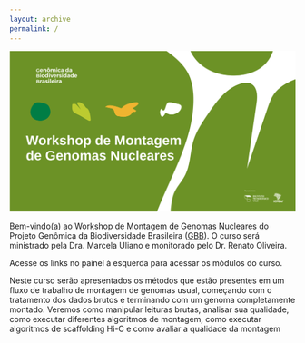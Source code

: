 ```yaml
---
layout: archive
permalink: /
---
```


![](/images/other/banner_curso.svg)

Bem-vindo(a) ao Workshop de Montagem de Genomas Nucleares do Projeto Genômica da Biodiversidade Brasileira ([GBB](https://www.itv.org/projeto-genomica-da-biodiversidade-brasileira/)).
O curso será ministrado pela Dra. Marcela Uliano e monitorado pelo Dr. Renato Oliveira.

Acesse os links no painel à esquerda para acessar os módulos do curso.

Neste curso serão apresentados os métodos que estão presentes em um fluxo de trabalho de montagem de genomas usual, começando com o tratamento dos dados brutos e terminando com um genoma completamente montado. Veremos como manipular leituras brutas, analisar sua qualidade, como executar diferentes algoritmos de montagem, como executar algoritmos de scaffolding Hi-C e como avaliar a qualidade da montagem

